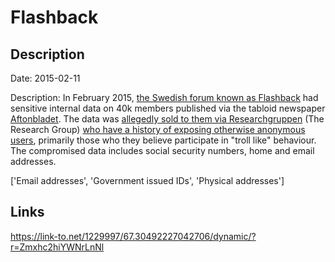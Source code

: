 # Flashback

## Description

Date: 2015-02-11

Description:
In February 2015, <a href="http://www.flashback.se/" target="_blank" rel="noopener">the Swedish forum known as Flashback</a> had sensitive internal data on 40k members published via the tabloid newspaper <a href="http://www.aftonbladet.se/" target="_blank" rel="noopener">Aftonbladet</a>. The data was <a href="http://swedishsurveyor.com/2015/02/11/the-inquisition/">allegedly sold to them via Researchgruppen</a> (The Research Group) <a href="http://www.technologyreview.com/photoessay/533426/the-troll-hunters/" target="_blank" rel="noopener">who have a history of exposing otherwise anonymous users</a>, primarily those who they believe participate in &quot;troll like&quot; behaviour. The compromised data includes social security numbers, home and email addresses.


['Email addresses', 'Government issued IDs', 'Physical addresses']

## Links

https://link-to.net/1229997/67.30492227042706/dynamic/?r=Zmxhc2hiYWNrLnNl